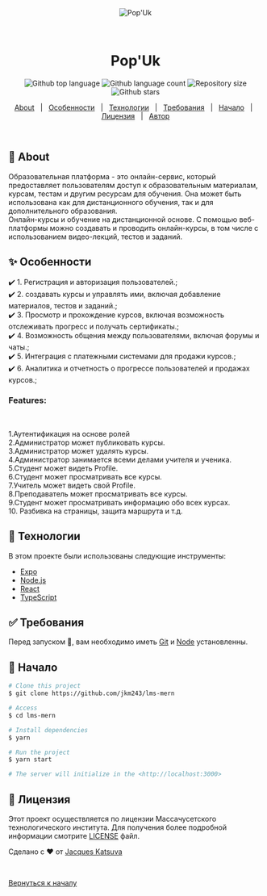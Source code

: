 <div align="center" id="top"> 
  <img src="./client/src/assets/logo1.png" alt="Pop&#39;Uk" />

  &#xa0;

  <!-- <a href="https://pop&#39;uk.netlify.app">Demo</a> -->
</div>

<h1 align="center">Pop&#39;Uk</h1>

<p align="center">
  <img alt="Github top language" src="https://img.shields.io/github/languages/top/jkm243/lms-mern?color=56BEB8">

  <img alt="Github language count" src="https://img.shields.io/github/languages/count/jkm243/lms-mern?color=56BEB8">

  <img alt="Repository size" src="https://img.shields.io/github/repo-size/jkm243/lms-mern?color=56BEB8">

  <img alt="Github stars" src="https://img.shields.io/github/stars/jkm243/lms-mern?color=56BEB8" />

  <!-- <img alt="Github issues" src="https://img.shields.io/github/issues/jkm243/pop&#39;uk?color=56BEB8" /> -->

  <!-- <img alt="Github forks" src="https://img.shields.io/github/forks/jkm243/pop&#39;uk?color=56BEB8" /> -->

  <!-- <img alt="Github stars" src="https://img.shields.io/github/stars/jkm243/pop&#39;uk?color=56BEB8" /> -->
</p>

<!-- Status -->

<!-- <h4 align="center"> 
	🚧  Pop&#39;Uk 🚀 Under construction...  🚧
</h4> 

<hr> -->

<p align="center">
  <a href="#dart-about">About</a> &#xa0; | &#xa0; 
  <a href="#sparkles-features">Особенности</a> &#xa0; | &#xa0;
  <a href="#rocket-technologies">Технологии</a> &#xa0; | &#xa0;
  <a href="#white_check_mark-requirements">Требования</a> &#xa0; | &#xa0;
  <a href="#checkered_flag-starting">Начало</a> &#xa0; | &#xa0;
  <a href="#memo-license">Лицензия</a> &#xa0; | &#xa0;
  <a href="https://github.com/jkm243" target="_blank">Автор</a>
</p>

<br>

## :dart: About ##

Образовательная платформа - это онлайн-сервис, который 
предоставляет пользователям доступ к образовательным материалам, курсам, 
тестам и другим ресурсам для обучения. Она может быть использована как для 
дистанционного обучения, так и для дополнительного образования.<br>
Онлайн-курсы и обучение на дистанционной основе. С помощью веб-платформы можно создавать и проводить онлайн-курсы, в том числе с использованием видео-лекций, тестов и заданий.

## :sparkles: Особенности ##

:heavy_check_mark: 1. Регистрация и авторизация пользователей.;\
:heavy_check_mark: 2. создавать курсы и управлять ими, включая добавление материалов, тестов и заданий.;\
:heavy_check_mark: 3. Просмотр и прохождение курсов, включая возможность отслеживать прогресс и получать сертификаты.;\
:heavy_check_mark: 4. Возможность общения между пользователями, включая форумы и чаты.;\
:heavy_check_mark: 5. Интеграция с платежными системами для продажи курсов.;\
:heavy_check_mark: 6. Аналитика и отчетность о прогрессе пользователей и продажах курсов.;

<h3>Features:</h3><br>

1.Аутентификация на основе ролей<br>
2.Администратор может публиковать курсы.<br>
3.Администратор может удалять курсы.<br>
4.Администратор занимается всеми делами учителя и ученика.<br>
5.Студент может видеть Profile.<br>
6.Студент может просматривать все курсы.<br>
7.Учитель может видеть свой Profile.<br>
8.Преподаватель может просматривать все курсы.<br>
9.Студент может просматривать информацию обо всех курсах.<br>
10. Разбивка на страницы, защита маршрута и т.д.<br>

## :rocket: Технологии ##

В этом проекте были использованы следующие инструменты:

- [Expo](https://expo.io/)
- [Node.js](https://nodejs.org/en/)
- [React](https://pt-br.reactjs.org/)
- [TypeScript](https://www.typescriptlang.org/)

## :white_check_mark: Требования ##

Перед запуском :checkered_flag:, вам необходимо иметь [Git](https://git-scm.com) и [Node](https://nodejs.org/en/) установленны.

## :checkered_flag: Начало ##

```bash
# Clone this project
$ git clone https://github.com/jkm243/lms-mern

# Access
$ cd lms-mern

# Install dependencies
$ yarn

# Run the project
$ yarn start

# The server will initialize in the <http://localhost:3000>
```

## :memo: Лицензия ##

Этот проект осуществляется по лицензии Массачусетского технологического института. Для получения более подробной информации смотрите [LICENSE](LICENSE.md) файл.


Сделано с :heart: от <a href="https://github.com/jkm243" target="_blank">Jacques Katsuva</a>

&#xa0;

<a href="#top">Вернуться к началу</a>

